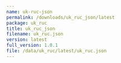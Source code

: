 ```yaml
---
name: uk-ruc-json
permalink: /downloads/uk_ruc_json/latest
package: uk_ruc
title: uk_ruc_json
filename: uk_ruc.json
version: latest
full_version: 1.0.1
file: /data/uk_ruc/latest/uk_ruc.json
---
```

